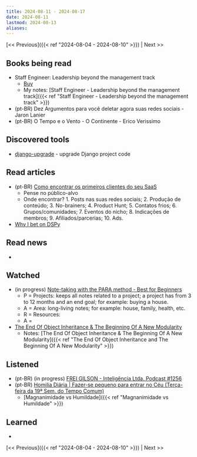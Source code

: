 ```yaml
---
title: 2024-08-11 - 2024-08-17
date: 2024-08-11
lastmod: 2024-08-13
aliases:
---
```


[<< Previous]({{< ref "2024-08-04 - 2024-08-10" >}}) | Next >>

## Books being read
- Staff Engineer: Leadership beyond the management track
	- [Buy](https://staffeng.com/book)
	- My notes: [Staff Engineer - Leadership beyond the management track]({{< ref "Staff Engineer - Leadership beyond the management track" >}})
- (pt-BR) Dez Argumentos para você deletar agora suas redes sociais - Jaron Lanier
- (pt-BR) O Tempo e o Vento - O Continente - Erico Verissimo

## Discovered tools
- [django-upgrade](https://github.com/adamchainz/django-upgrade) - upgrade
  Django project code

## Read articles
- (pt-BR) [Como encontrar os primeiros clientes do seu SaaS](https://operandoumsaas.substack.com/p/como-encontrar-os-primeiros-clientes)
    * Pense no público-alvo
    * Onde encontrar? 1. Posts nas suas redes sociais; 2. Produção de conteúdo;
      3. No-brainers; 4. Product Hunt; 5. Contatos frios; 6. Grupos/comunidades;
      7. Eventos do nicho; 8. Indicações de membros; 9. Afiliados/parcerias;
      10. Ads.
- [Why I bet on DSPy](https://blog.isaacmiller.dev/posts/dspy)

## Read news
-

## Watched
- (in progress) [Note-taking with the PARA method - Best for Beginners](https://www.youtube.com/watch?v=oxUVn37-Igk)
    * P = Projects: keeps all notes related to a project; a project has from 3
      to 12 months and an end goal; for example: buying a house.
    * A = Area: long-living notes; for example: house, family, health, etc.
    * R = Resources:
    * A =
- [The End Of Object Inheritance & The Beginning Of A New Modularity](https://www.youtube.com/watch?v=3MNVP9-hglc)
    * Notes: [The End Of Object Inheritance & The Beginning Of A New Modularity]({{< ref "The End Of Object Inheritance and The Beginning Of A New Modularity" >}})

## Listened
- (pt-BR) (in progress) [FREI GILSON - Inteligência Ltda. Podcast #1256](https://www.youtube.com/watch?v=YGlnFTrs5lY)
- (pt-BR) [Homilia Diária | Fazer-se pequeno para entrar no Céu (Terça-feira da 19ª Sem. do Tempo Comum)](https://www.youtube.com/watch?v=uaEjsbPG_vI)
    * [Magnanimidade vs Humildade]({{< ref "Magnanimidade vs Humildade" >}})

## Learned
-

[<< Previous]({{< ref "2024-08-04 - 2024-08-10" >}}) | Next >>
